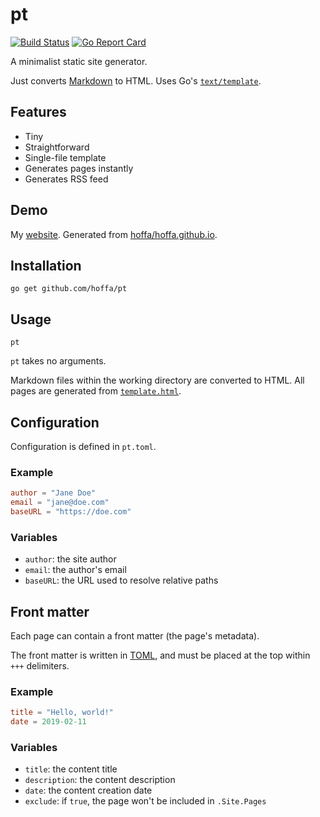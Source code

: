 # pt

[![Build Status](https://travis-ci.org/hoffa/pt.svg?branch=master)](https://travis-ci.org/hoffa/pt) [![Go Report Card](https://goreportcard.com/badge/github.com/hoffa/pt)](https://goreportcard.com/report/github.com/hoffa/pt)

A minimalist static site generator.

Just converts [Markdown](https://daringfireball.net/projects/markdown/syntax) to HTML. Uses Go's [`text/template`](https://golang.org/pkg/text/template/).

## Features

- Tiny
- Straightforward
- Single-file template
- Generates pages instantly
- Generates RSS feed

## Demo

My [website](https://rehn.me). Generated from [hoffa/hoffa.github.io](https://github.com/hoffa/hoffa.github.io).

## Installation

```shell
go get github.com/hoffa/pt
```

## Usage

```shell
pt
```

`pt` takes no arguments.

Markdown files within the working directory are converted to HTML. All pages are generated from [`template.html`](template.html).

## Configuration

Configuration is defined in `pt.toml`.

### Example

```toml
author = "Jane Doe"
email = "jane@doe.com"
baseURL = "https://doe.com"
```

### Variables

- `author`: the site author
- `email`: the author's email
- `baseURL`: the URL used to resolve relative paths

## Front matter

Each page can contain a front matter (the page's metadata).

The front matter is written in [TOML](https://github.com/toml-lang/toml), and must be placed at the top within `+++` delimiters.

### Example

```toml
title = "Hello, world!"
date = 2019-02-11
```

### Variables

- `title`: the content title
- `description`: the content description
- `date`: the content creation date
- `exclude`: if `true`, the page won't be included in `.Site.Pages`
